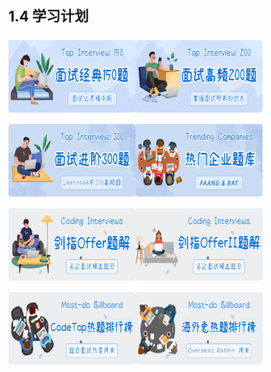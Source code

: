 # 1.4 学习计划

<html>
<div class="plan-box">
  <a href="./top_150_list.html">
    <img class="plan" src="./images/plan-2.png" alt="top150"/>
  </a>
  <a href="./top_200_list.html">
    <img class="plan" src="./images/plan-1.png" alt="top200"/>
  </a>
</div>
<div class="plan-box">
  <a href="./top_300_list.html">
    <img class="plan" src="./images/plan-5.png" alt="top_300"/>
  </a>
  <a href="./company_list.html">
    <img class="plan" src="./images/plan-6.png" alt="company"/>
  </a>
</div>
<div class="plan-box">
  <a href="./offer_list.html">
    <img class="plan" src="./images/plan-7.png" alt="offer"/>
  </a>
  <a href="./offer2_list.html">
    <img class="plan" src="./images/plan-8.png" alt="offer2"/>
  </a>
</div>
<div class="plan-box">
  <a href="./codetop_list.html">
    <img class="plan" src="./images/plan-3.png" alt="codetop"/>
  </a>
  <a href="./rabbit_list.html">
    <img class="plan" src="./images/plan-4.png" alt="rabbit"/>
  </a>
</div>

<style>
.plan-box {
    margin: 0;
    display: flex;
    align-items: center;
    justify-content: space-evenly;
}
.plan {
    margin: 10px 0;
    border-radius: 5px;
    height: 9rem;
}
.plan:hover {
  box-shadow: 0 2px 12px #f0f1f2;
}
</style>
</html>
